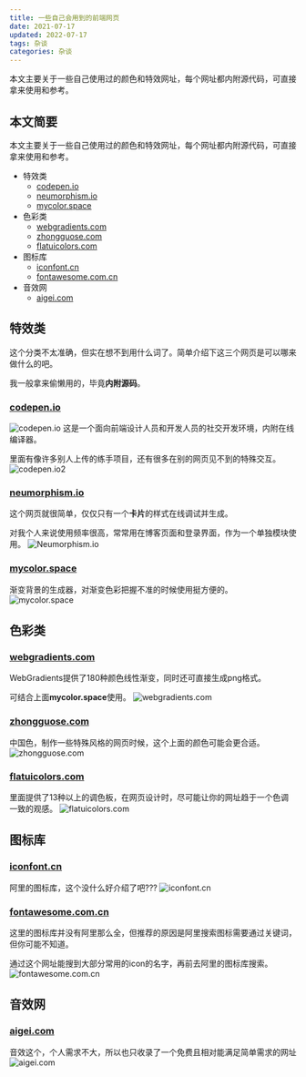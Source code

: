 ```yaml
---
title: 一些自己会用到的前端网页
date: 2021-07-17
updated: 2022-07-17
tags: 杂谈
categories: 杂谈
---
```

本文主要关于一些自己使用过的颜色和特效网址，每个网址都内附源代码，可直接拿来使用和参考。
<!-- more -->
## 本文简要

本文主要关于一些自己使用过的颜色和特效网址，每个网址都内附源代码，可直接拿来使用和参考。

- 特效类
  - [codepen.io](https://codepen.io/)
  - [neumorphism.io](https://neumorphism.io/)
  - [mycolor.space](https://mycolor.space/)
- 色彩类
  - [webgradients.com](http://webgradients.com/)
  - [zhongguose.com](http://zhongguose.com/)
  - [flatuicolors.com](https://flatuicolors.com/)
- 图标库
  - [iconfont.cn](https://www.iconfont.cn/)
  - [fontawesome.com.cn](http://www.fontawesome.com.cn/)
- 音效网
  - [aigei.com](http://www.aigei.com/)

## 特效类

  这个分类不太准确，但实在想不到用什么词了。简单介绍下这三个网页是可以哪来做什么的吧。

  我一般拿来偷懒用的，毕竟**内附源码**。

### [codepen.io](https://codepen.io/)
![codepen.io](codepen.io.png)
这是一个面向前端设计人员和开发人员的社交开发环境，内附在线编译器。

里面有像许多别人上传的练手项目，还有很多在别的网页见不到的特殊交互。
![codepen.io2](codepen.io2.png)

### [neumorphism.io](https://neumorphism.io/)

这个网页就很简单，仅仅只有一个**卡片**的样式在线调试并生成。

对我个人来说使用频率很高，常常用在博客页面和登录界面，作为一个单独模块使用。
![Neumorphism.io](Neumorphism.io.png)

### [mycolor.space](https://mycolor.space/)
渐变背景的生成器，对渐变色彩把握不准的时候使用挺方便的。
![mycolor.space](mycolor.space.png)

## 色彩类
### [webgradients.com](http://webgradients.com/)
WebGradients提供了180种颜色线性渐变，同时还可直接生成png格式。

可结合上面**mycolor.space**使用。
![webgradients.com](webgradients.com.png)

### [zhongguose.com](http://zhongguose.com/)
中国色，制作一些特殊风格的网页时候，这个上面的颜色可能会更合适。
![zhongguose.com](zhongguose.com.png)

### [flatuicolors.com](https://flatuicolors.com/)
里面提供了13种以上的调色板，在网页设计时，尽可能让你的网址趋于一个色调一致的观感。
![flatuicolors.com](flatuicolors.com.png)

## 图标库
### [iconfont.cn](https://www.iconfont.cn/)
阿里的图标库，这个没什么好介绍了吧???
![iconfont.cn](iconfont.cn.png)
### [fontawesome.com.cn](http://www.fontawesome.com.cn/)
这里的图标库并没有阿里那么全，但推荐的原因是阿里搜索图标需要通过关键词，但你可能不知道。

通过这个网址能搜到大部分常用的icon的名字，再前去阿里的图标库搜索。
![fontawesome.com.cn](fontawesome.com.cn.png)

## 音效网
### [aigei.com](http://www.aigei.com/)
音效这个，个人需求不大，所以也只收录了一个免费且相对能满足简单需求的网址
![aigei.com](aigei.com.png)
